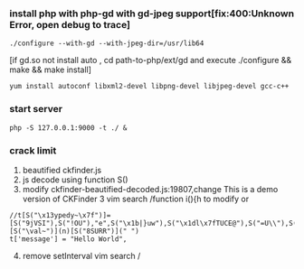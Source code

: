 ### install php with php-gd with gd-jpeg support[fix:400:Unknown Error, open debug to trace]
`./configure --with-gd --with-jpeg-dir=/usr/lib64`

[if gd.so not install auto , cd path-to-php/ext/gd and execute ./configure && make && make install]

`yum install autoconf libxml2-devel libpng-devel libjpeg-devel gcc-c++`
### start server
`php -S 127.0.0.1:9000 -t ./ &`


### crack limit
1. beautified ckfinder.js
2. js decode using function S()
3. modify ckfinder-beautified-decoded.js:19807,change This is a demo version of CKFinder 3
vim search /function i\(\)\{h to modify or
```
//t[S("\x13ypedy~\x7f")]=[S("9jVSI"),S("!OU"),"e",S("\x1b|}uw"),S("\x1dl\x7fTUCE@"),S("=U\\"),S(")melCHB_H"),"7"][S("\val~")](n)[S("8SURR")](" ")
t['message'] = "Hello World",
```
4. remove setInterval
vim search /
```
```
